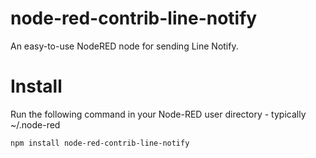 # node-red-contrib-line-notify
An easy-to-use NodeRED node for sending Line Notify.

# Install
Run the following command in your Node-RED user directory - typically ~/.node-red
```
npm install node-red-contrib-line-notify
```
